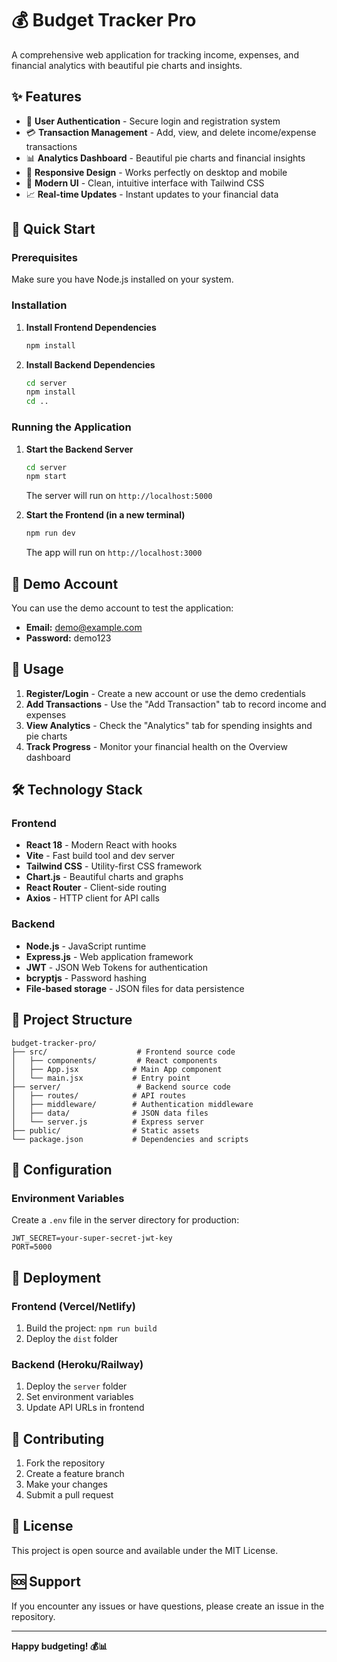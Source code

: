 # 💰 Budget Tracker Pro

A comprehensive web application for tracking income, expenses, and financial analytics with beautiful pie charts and insights.

## ✨ Features

- 🔐 **User Authentication** - Secure login and registration system
- 💳 **Transaction Management** - Add, view, and delete income/expense transactions
- 📊 **Analytics Dashboard** - Beautiful pie charts and financial insights
- 📱 **Responsive Design** - Works perfectly on desktop and mobile
- 🎨 **Modern UI** - Clean, intuitive interface with Tailwind CSS
- 📈 **Real-time Updates** - Instant updates to your financial data

## 🚀 Quick Start

### Prerequisites

Make sure you have Node.js installed on your system.

### Installation

1. **Install Frontend Dependencies**
   ```bash
   npm install
   ```

2. **Install Backend Dependencies**
   ```bash
   cd server
   npm install
   cd ..
   ```

### Running the Application

1. **Start the Backend Server**
   ```bash
   cd server
   npm start
   ```
   The server will run on `http://localhost:5000`

2. **Start the Frontend (in a new terminal)**
   ```bash
   npm run dev
   ```
   The app will run on `http://localhost:3000`

## 🎯 Demo Account

You can use the demo account to test the application:
- **Email:** demo@example.com
- **Password:** demo123

## 📱 Usage

1. **Register/Login** - Create a new account or use the demo credentials
2. **Add Transactions** - Use the "Add Transaction" tab to record income and expenses
3. **View Analytics** - Check the "Analytics" tab for spending insights and pie charts
4. **Track Progress** - Monitor your financial health on the Overview dashboard

## 🛠️ Technology Stack

### Frontend
- **React 18** - Modern React with hooks
- **Vite** - Fast build tool and dev server
- **Tailwind CSS** - Utility-first CSS framework
- **Chart.js** - Beautiful charts and graphs
- **React Router** - Client-side routing
- **Axios** - HTTP client for API calls

### Backend
- **Node.js** - JavaScript runtime
- **Express.js** - Web application framework
- **JWT** - JSON Web Tokens for authentication
- **bcryptjs** - Password hashing
- **File-based storage** - JSON files for data persistence

## 📁 Project Structure

```
budget-tracker-pro/
├── src/                    # Frontend source code
│   ├── components/         # React components
│   ├── App.jsx            # Main App component
│   └── main.jsx           # Entry point
├── server/                 # Backend source code
│   ├── routes/            # API routes
│   ├── middleware/        # Authentication middleware
│   ├── data/              # JSON data files
│   └── server.js          # Express server
├── public/                # Static assets
└── package.json           # Dependencies and scripts
```

## 🔧 Configuration

### Environment Variables

Create a `.env` file in the server directory for production:

```env
JWT_SECRET=your-super-secret-jwt-key
PORT=5000
```

## 🚀 Deployment

### Frontend (Vercel/Netlify)
1. Build the project: `npm run build`
2. Deploy the `dist` folder

### Backend (Heroku/Railway)
1. Deploy the `server` folder
2. Set environment variables
3. Update API URLs in frontend

## 🤝 Contributing

1. Fork the repository
2. Create a feature branch
3. Make your changes
4. Submit a pull request

## 📄 License

This project is open source and available under the MIT License.

## 🆘 Support

If you encounter any issues or have questions, please create an issue in the repository.

---

**Happy budgeting! 💰📊**
